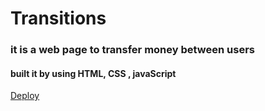 # Transitions
### it is a web page to transfer money between users 
#### built it by using HTML, CSS , javaScript
[Deploy](https://trusting-lalande-fe6229.netlify.app/)
